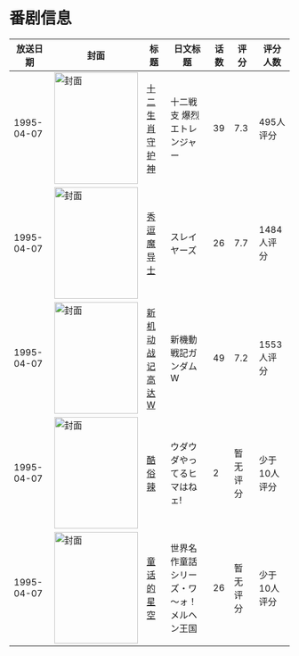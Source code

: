 # 番剧信息

|放送日期|封面|标题|日文标题|话数|评分|评分人数|
|---|---|---|---|---|---|---|
|1995-04-07|<img src="//lain.bgm.tv/pic/cover/c/79/8c/1979_sfoZX.jpg" alt="封面" style="width:150px;height:200px;object-fit:cover;">|[十二生肖守护神](https://bangumi.tv/subject/1979)|十二戦支 爆烈エトレンジャー|39|7.3|495人评分|
|1995-04-07|<img src="//lain.bgm.tv/pic/cover/c/cf/22/2094_F1EjV.jpg" alt="封面" style="width:150px;height:200px;object-fit:cover;">|[秀逗魔导士](https://bangumi.tv/subject/2094)|スレイヤーズ|26|7.7|1484人评分|
|1995-04-07|<img src="//lain.bgm.tv/pic/cover/c/1c/d1/2774_AzcCi.jpg" alt="封面" style="width:150px;height:200px;object-fit:cover;">|[新机动战记高达W](https://bangumi.tv/subject/2774)|新機動戦記ガンダムW|49|7.2|1553人评分|
|1995-04-07|<img src="//lain.bgm.tv/pic/cover/c/4f/74/79987_jj9LH.jpg" alt="封面" style="width:150px;height:200px;object-fit:cover;">|[酷俗辣](https://bangumi.tv/subject/79987)|ウダウダやってるヒマはねェ!|2|暂无评分|少于10人评分|
|1995-04-07|<img src="//lain.bgm.tv/pic/cover/c/5b/1d/308977_CSLuY.jpg" alt="封面" style="width:150px;height:200px;object-fit:cover;">|[童话的星空](https://bangumi.tv/subject/308977)|世界名作童話シリーズ・ワ～ォ！メルヘン王国|26|暂无评分|少于10人评分|
